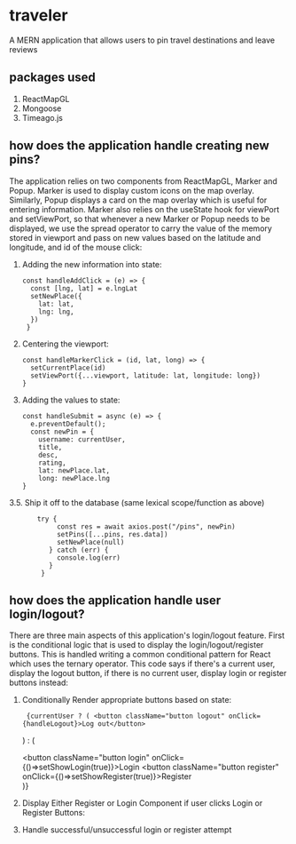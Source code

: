 # traveler
A MERN application that allows users to pin travel destinations and leave reviews

## packages used

  1. ReactMapGL
  2. Mongoose
  4. Timeago.js
  

## how does the application handle creating new pins? 
  
The application relies on two components from ReactMapGL, Marker and Popup. Marker is used to display custom icons on the map overlay. Similarly, Popup displays a card on the map overlay which is useful for entering information. Marker also relies on the useState hook for viewPort and setViewPort,  so that whenever a new Marker or Popup needs to be displayed, we use the spread operator to carry the value of the memory stored in viewport and pass on new values based on the latitude and longitude, and id of the mouse click:
 
 1. Adding the new information into state:
 
        const handleAddClick = (e) => {
          const [lng, lat] = e.lngLat
          setNewPlace({
            lat: lat, 
            lng: lng,
          })
         }
 
 2. Centering the viewport:
  
        const handleMarkerClick = (id, lat, long) => {
          setCurrentPlace(id)
          setViewPort({...viewport, latitude: lat, longitude: long})
        }
  
 3. Adding the values to state:
 
        const handleSubmit = async (e) => {
          e.preventDefault();
          const newPin = {
            username: currentUser, 
            title,
            desc,
            rating,
            lat: newPlace.lat, 
            long: newPlace.lng
        }
  
 3.5. Ship it off to the database (same lexical scope/function as above)
 
           try {
                const res = await axios.post("/pins", newPin)
                setPins([...pins, res.data])
                setNewPlace(null)
              } catch (err) {
                console.log(err)
              }
            }

 ## how does the application handle user login/logout? 
 
 There are three main aspects of this application's login/logout feature. First is the conditional logic that is used to display the login/logout/register buttons. This is handled writing a common conditional pattern for React which uses the ternary operator. This code says if there's a current user, display the logout button, if there is no current user, display login or register buttons instead: 
 
 1. Conditionally Render appropriate buttons based on state:

         {currentUser ? ( <button className="button logout" onClick={handleLogout}>Log out</button>
      ) : (
        <div className="buttons">
          <button className="button login" onClick={()=>setShowLogin(true)}>Login</button>
          <button className="button register" onClick={()=>setShowRegister(true)}>Register</button>
        </div>
      )}
      
2. Display Either Register or Login Component if user clicks Login or Register Buttons:


3. Handle successful/unsuccessful login or register attempt

